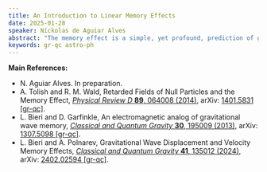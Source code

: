 ```yaml
---
title: An Introduction to Linear Memory Effects
date: 2025-01-28
speaker: Níckolas de Aguiar Alves
abstract: "The memory effect is a simple, yet profound, prediction of general relativity and other field theories with massless propagating modes. Over the last decade, it has been noticed that it bears close connections to topics in the infrared structure of general relativity and gauge theory, and it is expected to be measured in future gravitational wave detectors. In this seminar, I provide a pedagogical introduction to linear memory in many theories of interest, ranging from the scalar wave equation to modified gravity."
keywords: gr-qc astro-ph
---
```


**Main References:**
 - N. Aguiar Alves. In preparation.
 - A. Tolish and R. M. Wald, Retarded Fields of Null Particles and the Memory Effect, [_Physical Review D_ **89**, 064008 (2014)](https://doi.org/10.1103/PhysRevD.89.064008), arXiv: [1401.5831 [gr-qc]](https://arxiv.org/abs/1401.5831).
 - L. Bieri and D. Garfinkle, An electromagnetic analog of gravitational wave memory, [_Classical and Quantum Gravity_ **30**, 195009 (2013)](https://doi.org/10.1088/0264-9381/30/19/195009), arXiv: [1307.5098 [gr-qc]](https://arxiv.org/abs/1307.5098).
- L. Bieri and A. Polnarev, Gravitational Wave Displacement and Velocity Memory Effects, [_Classical and Quantum Gravity_ **41**, 135012 (2024)](https://doi.org/10.1088/1361-6382/ad4dfe), arXiv: [2402.02594 [gr-qc]](https://arxiv.org/abs/2402.02594).

